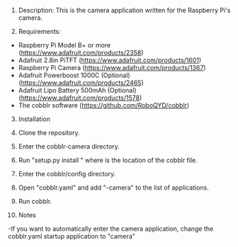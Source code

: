 1. Description:
This is the camera application written for the Raspberry Pi's camera.

2. Requirements:
 - Raspberry Pi Model B+ or more (https://www.adafruit.com/products/2358)
 - Adafruit 2.8in PiTFT (https://www.adafruit.com/products/1601)
 - Raspberry Pi Camera (https://www.adafruit.com/products/1367)
 - Adafruit Powerboost 1000C (Optional) (https://www.adafruit.com/products/2465)
 - Adafruit Lipo Battery 500mAh (Optional) (https://www.adafruit.com/products/1578)
 - The cobblr software (https://github.com/RoboQYD/cobblr)

3. Installation
  1. Clone the repository.
  2. Enter the cobblr-camera directory.
  3. Run "setup.py install <path>" where <path> is the location of the cobblr file.
  4. Enter the cobblr/config directory.
  5. Open "cobblr.yaml" and add "-camera" to the list of applications.
  6. Run cobblr.

4. Notes

  -If you want to automatically enter the camera application, change the cobblr.yaml
   startup application to "camera"
